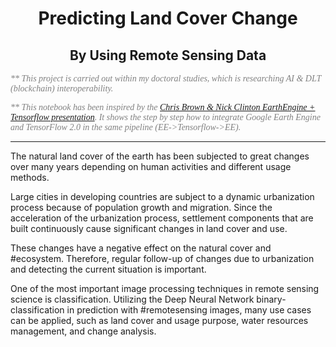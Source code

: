 <center>
<h1><b>Predicting Land Cover Change</b></h1>
<h2>By Using Remote Sensing Data</h2>
</center>
<p><font face="cambria" color="gray"><i>** This project is carried out within my doctoral studies, which is researching AI & DLT (blockchain) interoperability.</i></font></p>

<font face="cambria" color="gray"><i>** This notebook has been inspired by the [Chris Brown & Nick Clinton EarthEngine + Tensorflow presentation](https://www.youtube.com/watch?v=w-1xfF0IaeU). It shows the step by step how to integrate Google Earth Engine and TensorFlow 2.0 in the same pipeline (EE->Tensorflow->EE).</i></font>
<hr>

The natural land cover of the earth has been subjected to great changes over many years depending on human activities and different usage methods.

Large cities in developing countries are subject to a dynamic urbanization process because of population growth and migration. Since the acceleration of the urbanization process, settlement components that are built continuously cause significant changes in land cover and use.

These changes have a negative effect on the natural cover and #ecosystem. Therefore, regular follow-up of changes due to urbanization and detecting the current situation is important.

One of the most important image processing techniques in remote sensing science is classification. Utilizing the Deep Neural Network binary-classification in prediction with #remotesensing images, many use cases can be applied, such as land cover and usage purpose, water resources management, and change analysis.
